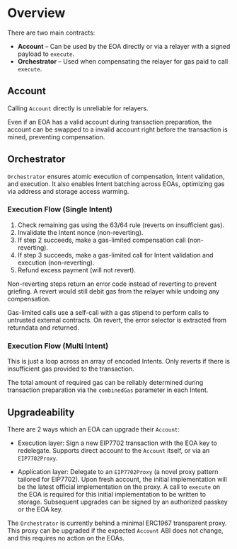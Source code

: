 # Overview

There are two main contracts:

- **Account** – Can be used by the EOA directly or via a relayer with a signed payload to `execute`.
- **Orchestrator** – Used when compensating the relayer for gas paid to call `execute`.

## Account

Calling `Account` directly is unreliable for relayers.

Even if an EOA has a valid account during transaction preparation, the account can be swapped to a invalid account right before the transaction is mined, preventing compensation.

## Orchestrator

`Orchestrator` ensures atomic execution of compensation, Intent validation, and execution. It also enables Intent batching across EOAs, optimizing gas via address and storage access warming.

### Execution Flow (Single Intent)

1. Check remaining gas using the 63/64 rule (reverts on insufficient gas).
2. Invalidate the Intent nonce (non-reverting).
3. If step 2 succeeds, make a gas-limited compensation call (non-reverting).
4. If step 3 succeeds, make a gas-limited call for Intent validation and execution (non-reverting).
5. Refund excess payment (will not revert).

Non-reverting steps return an error code instead of reverting to prevent griefing. A revert would still debit gas from the relayer while undoing any compensation.

Gas-limited calls use a self-call with a gas stipend to perform calls to untrusted external contracts. On revert, the error selector is extracted from returndata and returned.

### Execution Flow (Multi Intent)

This is just a loop across an array of encoded Intents. Only reverts if there is insufficient gas provided to the transaction.

The total amount of required gas can be reliably determined during transaction preparation via the `combinedGas` parameter in each Intent.

## Upgradeability

There are 2 ways which an EOA can upgrade their `Account`:

- Execution layer: Sign a new EIP7702 transaction with the EOA key to redelegate.
  Supports direct account to the `Account` itself, or via an `EIP7702Proxy`.

- Application layer: Delegate to an `EIP7702Proxy` (a novel proxy pattern tailored for EIP7702).
  Upon fresh account, the initial implementation will be the latest official implementation on the proxy.
  A call to `execute` on the EOA is required for this initial implementation to be written to storage.
  Subsequent upgrades can be signed by an authorized passkey or the EOA key.

The `Orchestrator` is currently behind a minimal ERC1967 transparent proxy. This proxy can be upgraded if the expected `Account` ABI does not change, and this requires no action on the EOAs.
